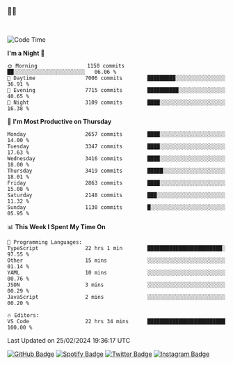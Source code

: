 ### 🤙🍺

<!-- <a href="https://github-readme-stats.vercel.app/api?username=hzak2xx&count_private=true&show_icons=true&theme=dracula">
  <img align="center" src="https://github-readme-stats.vercel.app/api?username=hzak2xx&count_private=true&show_icons=true&theme=dracula" />
</a>
</br> -->
</br>

<!--START_SECTION:waka-->
![Code Time](http://img.shields.io/badge/Code%20Time-3%2C115%20hrs%2040%20mins-blue)

**I'm a Night 🦉** 

```text
🌞 Morning                1150 commits        ██░░░░░░░░░░░░░░░░░░░░░░░   06.06 % 
🌆 Daytime                7006 commits        █████████░░░░░░░░░░░░░░░░   36.91 % 
🌃 Evening                7715 commits        ██████████░░░░░░░░░░░░░░░   40.65 % 
🌙 Night                  3109 commits        ████░░░░░░░░░░░░░░░░░░░░░   16.38 % 
```
📅 **I'm Most Productive on Thursday** 

```text
Monday                   2657 commits        ████░░░░░░░░░░░░░░░░░░░░░   14.00 % 
Tuesday                  3347 commits        ████░░░░░░░░░░░░░░░░░░░░░   17.63 % 
Wednesday                3416 commits        ████░░░░░░░░░░░░░░░░░░░░░   18.00 % 
Thursday                 3419 commits        █████░░░░░░░░░░░░░░░░░░░░   18.01 % 
Friday                   2863 commits        ████░░░░░░░░░░░░░░░░░░░░░   15.08 % 
Saturday                 2148 commits        ███░░░░░░░░░░░░░░░░░░░░░░   11.32 % 
Sunday                   1130 commits        █░░░░░░░░░░░░░░░░░░░░░░░░   05.95 % 
```


📊 **This Week I Spent My Time On** 

```text
💬 Programming Languages: 
TypeScript               22 hrs 1 min        ████████████████████████░   97.55 % 
Other                    15 mins             ░░░░░░░░░░░░░░░░░░░░░░░░░   01.14 % 
YAML                     10 mins             ░░░░░░░░░░░░░░░░░░░░░░░░░   00.76 % 
JSON                     3 mins              ░░░░░░░░░░░░░░░░░░░░░░░░░   00.29 % 
JavaScript               2 mins              ░░░░░░░░░░░░░░░░░░░░░░░░░   00.20 % 

🔥 Editors: 
VS Code                  22 hrs 34 mins      █████████████████████████   100.00 % 
```


 Last Updated on 25/02/2024 19:36:17 UTC
<!--END_SECTION:waka-->

[![GitHub Badge](https://img.shields.io/badge/GitHub-100000?style=for-the-badge&logo=github&logoColor=white)](https://github.com/hzak2xx)
[![Spotify Badge](https://img.shields.io/badge/Spotify-1ED760?&style=for-the-badge&logo=spotify&logoColor=white)](https://open.spotify.com/user/uf90s6sbbh75a1mt44clkhkvf)
[![Twitter Badge](https://img.shields.io/badge/Twitter-1DA1F2?style=for-the-badge&logo=twitter&logoColor=white)](https://twitter.com/hzak2xx)
[![Instagram Badge](https://img.shields.io/badge/Instagram-E4405F?style=for-the-badge&logo=instagram&logoColor=white)](https://www.instagram.com/hzak2xx/)

